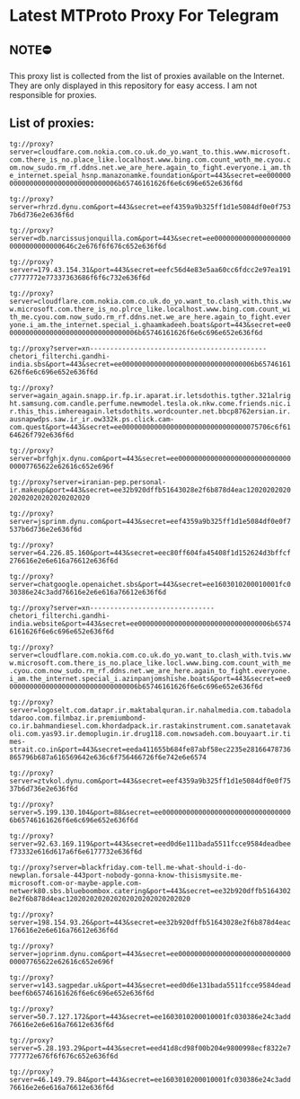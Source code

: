 # Latest MTProto Proxy For Telegram

## NOTE⛔

This proxy list is collected from the list of proxies available on the Internet. They are only displayed in this repository for easy access. I am not responsible for proxies.

## List of proxies:

`tg://proxy?server=cloudfare.com.nokia.com.co.uk.do_yo.want_to.this.www.microsoft.com.there_is_no.place_like.localhost.www.bing.com.count_woth_me.cyou.com.now_sudo.rm_rf.ddns.net.we_are_here.again_to_fight.everyone.i_am.the_internet.speial_hsnp.manazonamke.foundation&port=443&secret=ee000000000000000000000000000000006b65746161626f6e6c696e652e636f6d`

`tg://proxy?server=rhrzd.dynu.com&port=443&secret=eef4359a9b325ff1d1e5084df0e0f7537b6d736e2e636f6d`

`tg://proxy?server=db.narcissusjonquilla.com&port=443&secret=ee00000000000000000000000000000000646c2e676f6f676c652e636f6d`

`tg://proxy?server=179.43.154.31&port=443&secret=eefc56d4e83e5aa60cc6fdcc2e97ea191c7777772e77337363686f6f6c732e636f6d`

`tg://proxy?server=cloudflare.com.nokia.com.co.uk.do_yo.want_to.clash_with.this.www.microsoft.com.there_is_no.plrce_like.localhost.www.bing.com.count_with_me.cyou.com.now_sudo.rm_rf.ddns.net.we_are_here.again_to_fight.everyone.i_am.the_internet.special_i.ghaamkadeeh.boats&port=443&secret=ee000000000000000000000000000000006b65746161626f6e6c696e652e636f6d`

`tg://proxy?server=xn--------------------------------------------chetori_filterchi.gandhi-india.sbs&port=443&secret=ee000000000000000000000000000000006b65746161626f6e6c696e652e636f6d`

`tg://proxy?server=again_again.snapp.ir.fp.ir.aparat.ir.letsdothis.tgther.321alright.samsung.com.candle.perfume.newmodel.tesla.ok.nkw.come.friends.nic.ir.this_this.imhereagain.letsdothits.wordcounter.net.bbcp8762ersian.ir.ausnapwdps.saw.ir_ir.ow332k.ps.click.cam-com.quest&port=443&secret=ee0000000000000000000000000000000075706c6f6164626f792e636f6d`

`tg://proxy?server=brfghjx.dynu.com&port=443&secret=ee000000000000000000000000000000007765622e62616c652e696f`

`tg://proxy?server=iranian-pep.personal-ir.makeup&port=443&secret=ee32b920dffb51643028e2f6b878d4eac1202020202020202020202020202020`

`tg://proxy?server=jsprinm.dynu.com&port=443&secret=eef4359a9b325ff1d1e5084df0e0f7537b6d736e2e636f6d`

`tg://proxy?server=64.226.85.160&port=443&secret=eec80ff604fa45408f1d152624d3bffcf276616e2e6e616a76612e636f6d`

`tg://proxy?server=chatgoogle.openaichet.sbs&port=443&secret=ee1603010200010001fc030386e24c3add76616e2e6e616a76612e636f6d`

`tg://proxy?server=xn-------------------------------chetori_filterchi.gandhi-india.website&port=443&secret=ee000000000000000000000000000000006b65746161626f6e6c696e652e636f6d`

`tg://proxy?server=cloudflare.com.nokia.com.co.uk.do_yo.want_to.clash_with.tvis.www.microsoft.com.there_is_no.place_like.locl.www.bing.com.count_with_me.cyou.com.now_sudo.rm_rf.ddns.net.we_are_here.again_to_fight.everyone.i_am.the_internet.special_i.azinpanjomshishe.boats&port=443&secret=ee000000000000000000000000000000006b65746161626f6e6c696e652e636f6d`

`tg://proxy?server=logoselt.com.datapr.ir.maktabalquran.ir.nahalmedia.com.tabadolatdaroo.com.filmbaz.ir.premiumbond-co.ir.bahmandiesel.com.khordadpack.ir.rastakinstrument.com.sanatetavakoli.com.yas93.ir.demoplugin.ir.drug118.com.nowsadeh.com.bouyaart.ir.times-strait.co.in&port=443&secret=eeda411655b684fe87abf58ec2235e28166478736865796b687a616569642e636c6f756466726f6e742e6e6574`

`tg://proxy?server=ztvkol.dynu.com&port=443&secret=eef4359a9b325ff1d1e5084df0e0f7537b6d736e2e636f6d`

`tg://proxy?server=5.199.130.104&port=88&secret=ee000000000000000000000000000000006b65746161626f6e6c696e652e636f6d`

`tg://proxy?server=92.63.169.119&port=443&secret=eed0d6e111bada5511fcce9584deadbeef73332e616d617a6f6e6177732e636f6d`

`tg://proxy?server=blackfriday.com-tell.me-what-should-i-do-newplan.forsale-443port-nobody-gonna-know-thisismysite.me-microsoft.com-or-maybe-apple.com-netwerk80.sbs.blueboombox.catering&port=443&secret=ee32b920dffb51643028e2f6b878d4eac1202020202020202020202020202020`

`tg://proxy?server=198.154.93.26&port=443&secret=ee32b920dffb51643028e2f6b878d4eac176616e2e6e616a76612e636f6d`

`tg://proxy?server=joprinm.dynu.com&port=443&secret=ee000000000000000000000000000000007765622e62616c652e696f`

`tg://proxy?server=v143.sagpedar.uk&port=443&secret=eed0d6e131bada5511fcce9584deadbeef6b65746161626f6e6c696e652e636f6d`

`tg://proxy?server=50.7.127.172&port=443&secret=ee1603010200010001fc030386e24c3add76616e2e6e616a76612e636f6d`

`tg://proxy?server=5.28.193.29&port=443&secret=eed41d8cd98f00b204e9800998ecf8322e7777772e676f6f676c652e636f6d`

`tg://proxy?server=46.149.79.84&port=443&secret=ee1603010200010001fc030386e24c3add76616e2e6e616a76612e636f6d`

